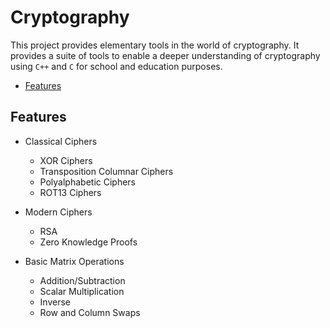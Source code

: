 # Cryptography

This project provides elementary tools in the world of cryptography. It provides a suite of tools to enable a deeper understanding of cryptography using `C++` and `C` for school and education purposes.

- [Features](#Features)

## Features

- Classical Ciphers    
    - XOR Ciphers
    - Transposition Columnar Ciphers
    - Polyalphabetic Ciphers
    - ROT13 Ciphers

- Modern Ciphers
    - RSA
    - Zero Knowledge Proofs

- Basic Matrix Operations
    - Addition/Subtraction
    - Scalar Multiplication
    - Inverse
    - Row and Column Swaps

